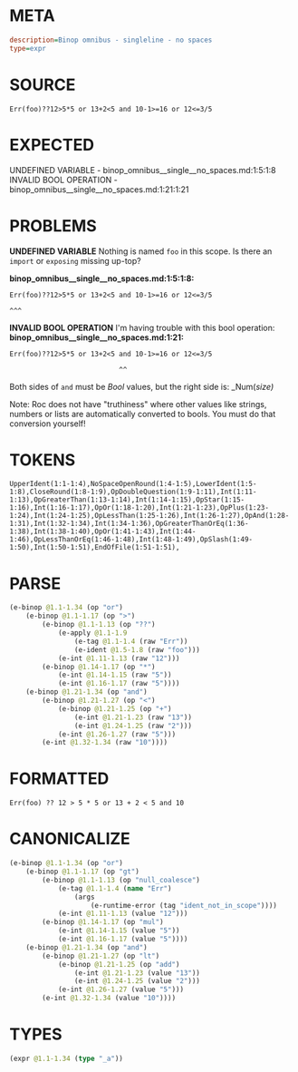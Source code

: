 # META
~~~ini
description=Binop omnibus - singleline - no spaces
type=expr
~~~
# SOURCE
~~~roc
Err(foo)??12>5*5 or 13+2<5 and 10-1>=16 or 12<=3/5
~~~
# EXPECTED
UNDEFINED VARIABLE - binop_omnibus__single__no_spaces.md:1:5:1:8
INVALID BOOL OPERATION - binop_omnibus__single__no_spaces.md:1:21:1:21
# PROBLEMS
**UNDEFINED VARIABLE**
Nothing is named `foo` in this scope.
Is there an `import` or `exposing` missing up-top?

**binop_omnibus__single__no_spaces.md:1:5:1:8:**
```roc
Err(foo)??12>5*5 or 13+2<5 and 10-1>=16 or 12<=3/5
```
    ^^^


**INVALID BOOL OPERATION**
I'm having trouble with this bool operation:
**binop_omnibus__single__no_spaces.md:1:21:**
```roc
Err(foo)??12>5*5 or 13+2<5 and 10-1>=16 or 12<=3/5
```
                               ^^

Both sides of `and` must be _Bool_ values, but the right side is:
    _Num(_size)_

Note: Roc does not have "truthiness" where other values like strings, numbers or lists are automatically converted to bools. You must do that conversion yourself!

# TOKENS
~~~zig
UpperIdent(1:1-1:4),NoSpaceOpenRound(1:4-1:5),LowerIdent(1:5-1:8),CloseRound(1:8-1:9),OpDoubleQuestion(1:9-1:11),Int(1:11-1:13),OpGreaterThan(1:13-1:14),Int(1:14-1:15),OpStar(1:15-1:16),Int(1:16-1:17),OpOr(1:18-1:20),Int(1:21-1:23),OpPlus(1:23-1:24),Int(1:24-1:25),OpLessThan(1:25-1:26),Int(1:26-1:27),OpAnd(1:28-1:31),Int(1:32-1:34),Int(1:34-1:36),OpGreaterThanOrEq(1:36-1:38),Int(1:38-1:40),OpOr(1:41-1:43),Int(1:44-1:46),OpLessThanOrEq(1:46-1:48),Int(1:48-1:49),OpSlash(1:49-1:50),Int(1:50-1:51),EndOfFile(1:51-1:51),
~~~
# PARSE
~~~clojure
(e-binop @1.1-1.34 (op "or")
	(e-binop @1.1-1.17 (op ">")
		(e-binop @1.1-1.13 (op "??")
			(e-apply @1.1-1.9
				(e-tag @1.1-1.4 (raw "Err"))
				(e-ident @1.5-1.8 (raw "foo")))
			(e-int @1.11-1.13 (raw "12")))
		(e-binop @1.14-1.17 (op "*")
			(e-int @1.14-1.15 (raw "5"))
			(e-int @1.16-1.17 (raw "5"))))
	(e-binop @1.21-1.34 (op "and")
		(e-binop @1.21-1.27 (op "<")
			(e-binop @1.21-1.25 (op "+")
				(e-int @1.21-1.23 (raw "13"))
				(e-int @1.24-1.25 (raw "2")))
			(e-int @1.26-1.27 (raw "5")))
		(e-int @1.32-1.34 (raw "10"))))
~~~
# FORMATTED
~~~roc
Err(foo) ?? 12 > 5 * 5 or 13 + 2 < 5 and 10
~~~
# CANONICALIZE
~~~clojure
(e-binop @1.1-1.34 (op "or")
	(e-binop @1.1-1.17 (op "gt")
		(e-binop @1.1-1.13 (op "null_coalesce")
			(e-tag @1.1-1.4 (name "Err")
				(args
					(e-runtime-error (tag "ident_not_in_scope"))))
			(e-int @1.11-1.13 (value "12")))
		(e-binop @1.14-1.17 (op "mul")
			(e-int @1.14-1.15 (value "5"))
			(e-int @1.16-1.17 (value "5"))))
	(e-binop @1.21-1.34 (op "and")
		(e-binop @1.21-1.27 (op "lt")
			(e-binop @1.21-1.25 (op "add")
				(e-int @1.21-1.23 (value "13"))
				(e-int @1.24-1.25 (value "2")))
			(e-int @1.26-1.27 (value "5")))
		(e-int @1.32-1.34 (value "10"))))
~~~
# TYPES
~~~clojure
(expr @1.1-1.34 (type "_a"))
~~~
